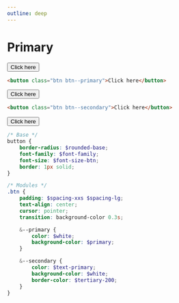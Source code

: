 ```yaml
---
outline: deep
---
```


<style>
    @import './../../dist/css/main.css'
</style>

# Primary

<button class="btn btn--primary">Click here</button>

```HTML
<button class="btn btn--primary">Click here</button>
```

<button class="btn btn--secondary">Click here</button>

```HTML
<button class="btn btn--secondary">Click here</button>
```

<button class="btn btn--primary is-disabled">Click here</button>

```SCSS
/* Base */
button {
    border-radius: $rounded-base;
    font-family: $font-family;
    font-size: $font-size-btn;
    border: 1px solid;
}

/* Modules */
.btn {
    padding: $spacing-xxs $spacing-lg;
    text-align: center;
    cursor: pointer;
    transition: background-color 0.3s;

    &--primary {
        color: $white;
        background-color: $primary;
    }

    &--secondary {
        color: $text-primary;
        background-color: $white;
        border-color: $tertiary-200;
    }
}
```